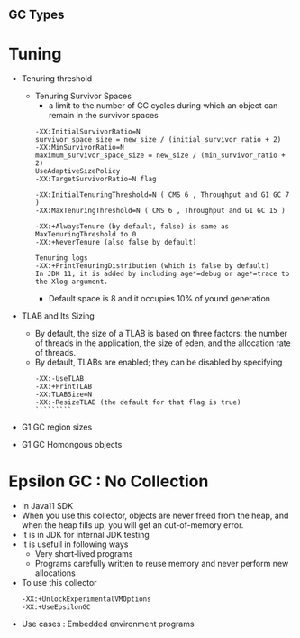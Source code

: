 ## GC Types

# Tuning
 - Tenuring threshold
    - Tenuring Survivor Spaces 
        - a limit to the number of GC cycles during which an object can remain in the survivor spaces
         ````````````````
         -XX:InitialSurvivorRatio=N
         survivor_space_size = new_size / (initial_survivor_ratio + 2)
         -XX:MinSurvivorRatio=N
         maximum_survivor_space_size = new_size / (min_survivor_ratio + 2)
         UseAdaptiveSizePolicy
         -XX:TargetSurvivorRatio=N flag
         
         -XX:InitialTenuringThreshold=N ( CMS 6 , Throughput and G1 GC 7 )
         -XX:MaxTenuringThreshold=N ( CMS 6 , Throughput and G1 GC 15 )
         
         -XX:+AlwaysTenure (by default, false) is same as MaxTenuringThreshold to 0
         -XX:+NeverTenure (also false by default)
         
         Tenuring logs 
         -XX:+PrintTenuringDistribution (which is false by default) 
         In JDK 11, it is added by including age*=debug or age*=trace to the Xlog argument.
         `````````````````
        - Default space is 8 and it occupies 10% of yound generation
    
- TLAB and Its Sizing
   - By default, the size of a TLAB is based on three factors: the number of threads in the application, the size of eden, and the allocation rate of threads.
   - By default, TLABs are enabled; they can be disabled by specifying 
     ```````````
     -XX:-UseTLAB
     -XX:+PrintTLAB
     -XX:TLABSize=N
     -XX:-ResizeTLAB (the default for that flag is true)
     `````````
- G1 GC region sizes
- G1 GC Homongous objects    

# Epsilon GC : No Collection
 - In Java11 SDK
 - When you use this collector, objects are never freed from the heap, and when the heap fills up, you will get an out-of-memory error.
 - It is in JDK for internal JDK testing
 - It is usefull in following ways
     - Very short-lived programs
     - Programs carefully written to reuse memory and never perform new allocations
 - To use this collector
    ``````````
    -XX:+UnlockExperimentalVMOptions
    -XX:+UseEpsilonGC
    ``````````
 - Use cases : Embedded environment programs   
